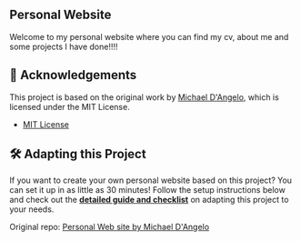 ## Personal Website
Welcome to my personal website where you can find my cv, about me and some projects I have done!!!!


## 🙌 Acknowledgements
This project is based on the original work by [Michael D'Angelo](https://github.com/mldangelo), which is licensed under the MIT License.

- [MIT License](https://opensource.org/licenses/MIT)


## 🛠 Adapting this Project

If you want to create your own personal website based on this project? You can set it up in as little as 30 minutes! Follow the setup instructions below and check out the **[detailed guide and checklist](./docs/adapting-guide.md)** on adapting this project to your needs.


Original repo: [Personal Web site by Michael D'Angelo](https://github.com/mldangelo/personal-site?tab=readme-ov-file#personal-website)